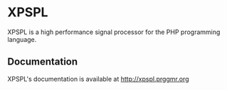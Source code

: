 # XPSPL

XPSPL is a high performance signal processor for the PHP programming language.

## Documentation

XPSPL's documentation is available at http://xpspl.prggmr.org
